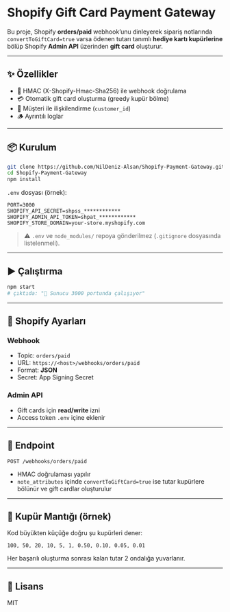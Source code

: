# Shopify Gift Card Payment Gateway

Bu proje, Shopify **orders/paid** webhook’unu dinleyerek sipariş notlarında `convertToGiftCard=true` varsa ödenen tutarı tanımlı **hediye kartı kupürlerine** bölüp Shopify **Admin API** üzerinden **gift card** oluşturur.

---

## ✨ Özellikler
- 🔐 HMAC (X-Shopify-Hmac-Sha256) ile webhook doğrulama  
- 💳 Otomatik gift card oluşturma (greedy kupür bölme)  
- 🧾 Müşteri ile ilişkilendirme (`customer_id`)  
- 🪵 Ayrıntılı loglar  

---

## 📦 Kurulum

```bash
git clone https://github.com/NilDeniz-Alsan/Shopify-Payment-Gateway.git
cd Shopify-Payment-Gateway
npm install
```

`.env` dosyası (örnek):

```env
PORT=3000
SHOPIFY_API_SECRET=shpss_************
SHOPIFY_ADMIN_API_TOKEN=shpat_************
SHOPIFY_STORE_DOMAIN=your-store.myshopify.com
```

> ⚠️ `.env` ve `node_modules/` repoya gönderilmez (`.gitignore` dosyasında listelenmeli).

---

## ▶️ Çalıştırma

```bash
npm start
# çıktıda: "🚀 Sunucu 3000 portunda çalışıyor"
```

---

## 🛒 Shopify Ayarları

### Webhook
- Topic: `orders/paid`  
- URL: `https://<host>/webhooks/orders/paid`  
- Format: **JSON**  
- Secret: App Signing Secret  

### Admin API
- Gift cards için **read/write** izni  
- Access token `.env` içine eklenir  

---

## 📡 Endpoint

`POST /webhooks/orders/paid`  
- HMAC doğrulaması yapılır  
- `note_attributes` içinde `convertToGiftCard=true` ise tutar kupürlere bölünür ve gift cardlar oluşturulur  

---

## 🧮 Kupür Mantığı (örnek)

Kod büyükten küçüğe doğru şu kupürleri dener:  

```
100, 50, 20, 10, 5, 1, 0.50, 0.10, 0.05, 0.01
```

Her başarılı oluşturma sonrası kalan tutar 2 ondalığa yuvarlanır.  

---

## 📝 Lisans
MIT
